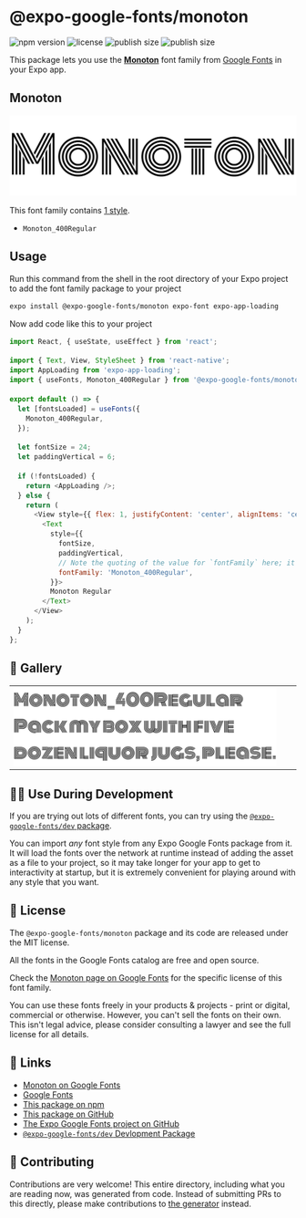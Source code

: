 # @expo-google-fonts/monoton

![npm version](https://flat.badgen.net/npm/v/@expo-google-fonts/monoton)
![license](https://flat.badgen.net/github/license/expo/google-fonts)
![publish size](https://flat.badgen.net/packagephobia/install/@expo-google-fonts/monoton)
![publish size](https://flat.badgen.net/packagephobia/publish/@expo-google-fonts/monoton)

This package lets you use the [**Monoton**](https://fonts.google.com/specimen/Monoton) font family from [Google Fonts](https://fonts.google.com/) in your Expo app.

## Monoton

![Monoton](./font-family.png)

This font family contains [1 style](#-gallery).

- `Monoton_400Regular`

## Usage

Run this command from the shell in the root directory of your Expo project to add the font family package to your project
```sh
expo install @expo-google-fonts/monoton expo-font expo-app-loading
```

Now add code like this to your project
```js
import React, { useState, useEffect } from 'react';

import { Text, View, StyleSheet } from 'react-native';
import AppLoading from 'expo-app-loading';
import { useFonts, Monoton_400Regular } from '@expo-google-fonts/monoton';

export default () => {
  let [fontsLoaded] = useFonts({
    Monoton_400Regular,
  });

  let fontSize = 24;
  let paddingVertical = 6;

  if (!fontsLoaded) {
    return <AppLoading />;
  } else {
    return (
      <View style={{ flex: 1, justifyContent: 'center', alignItems: 'center' }}>
        <Text
          style={{
            fontSize,
            paddingVertical,
            // Note the quoting of the value for `fontFamily` here; it expects a string!
            fontFamily: 'Monoton_400Regular',
          }}>
          Monoton Regular
        </Text>
      </View>
    );
  }
};

```

## 🔡 Gallery


||||
|-|-|-|
|![Monoton_400Regular](./Monoton_400Regular.ttf.png)||||


## 👩‍💻 Use During Development

If you are trying out lots of different fonts, you can try using the [`@expo-google-fonts/dev` package](https://github.com/expo/google-fonts/tree/master/font-packages/dev#readme).

You can import *any* font style from any Expo Google Fonts package from it. It will load the fonts
over the network at runtime instead of adding the asset as a file to your project, so it may take longer
for your app to get to interactivity at startup, but it is extremely convenient
for playing around with any style that you want.

## 📖 License

The `@expo-google-fonts/monoton` package and its code are released under the MIT license.

All the fonts in the Google Fonts catalog are free and open source.

Check the [Monoton page on Google Fonts](https://fonts.google.com/specimen/Monoton) for the specific license of this font family.

You can use these fonts freely in your products & projects - print or digital, commercial or otherwise. However, you can't sell the fonts on their own. This isn't legal advice, please consider consulting a lawyer and see the full license for all details.

## 🔗 Links

- [Monoton on Google Fonts](https://fonts.google.com/specimen/Monoton)
- [Google Fonts](https://fonts.google.com/)
- [This package on npm](https://www.npmjs.com/package/@expo-google-fonts/monoton)
- [This package on GitHub](https://github.com/expo/google-fonts/tree/master/font-packages/monoton)
- [The Expo Google Fonts project on GitHub](https://github.com/expo/google-fonts)
- [`@expo-google-fonts/dev` Devlopment Package](https://github.com/expo/google-fonts/tree/master/font-packages/dev)

## 🤝 Contributing

Contributions are very welcome! This entire directory, including what you are reading now, was generated from code. Instead of submitting PRs to this directly, please make contributions to [the generator](https://github.com/expo/google-fonts/tree/master/packages/generator) instead.

